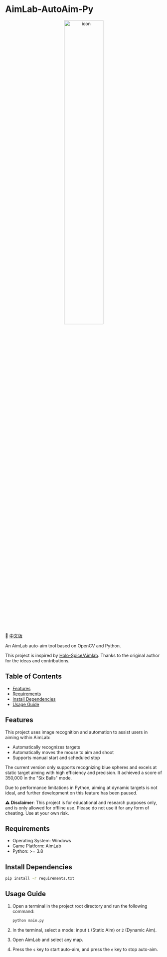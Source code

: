
# AimLab-AutoAim-Py

<div style="text-align:center;">
  <img src="https://github.com/carboxylBase/AimLab-opencv/blob/main/docs/assets/AimLab-AutoAim-icon.png" alt="icon" style="width:50%;">
</div>

📘 [中文版](/docs/README.zh-CN.md)

An AimLab auto-aim tool based on OpenCV and Python.

This project is inspired by [Holo-Spice/Aimlab](https://github.com/Holo-Spice/Aimlab). Thanks to the original author for the ideas and contributions.

## Table of Contents
- [Features](#features)
- [Requirements](#requirements)
- [Install Dependencies](#install-dependencies)
- [Usage Guide](#usage-guide)

## Features

This project uses image recognition and automation to assist users in aiming within AimLab:

- Automatically recognizes targets  
- Automatically moves the mouse to aim and shoot  
- Supports manual start and scheduled stop  

The current version only supports recognizing blue spheres and excels at static target aiming with high efficiency and precision. It achieved a score of 350,000 in the "Six Balls" mode.  

Due to performance limitations in Python, aiming at dynamic targets is not ideal, and further development on this feature has been paused.

⚠️ **Disclaimer**: This project is for educational and research purposes only, and is only allowed for offline use. Please do not use it for any form of cheating. Use at your own risk.

## Requirements

- Operating System: Windows  
- Game Platform: AimLab  
- Python: >= 3.8  

## Install Dependencies

```bash
pip install -r requirements.txt
```

## Usage Guide

1. Open a terminal in the project root directory and run the following command:
    ```bash
    python main.py
    ```

2. In the terminal, select a mode: input `1` (Static Aim) or `2` (Dynamic Aim).

3. Open AimLab and select any map.

4. Press the `s` key to start auto-aim, and press the `e` key to stop auto-aim.

